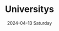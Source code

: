 ---
aliases: 
tags:
categories:
draft: false
slug: 
layout: subsection
githubrepo: 
keywords: 
type: 
date:
- 2024-04-13 Saturday
description: An archive of various university projects completed for my Computer Science degree
title: Universitys
lastMod: 2024-06-30
---